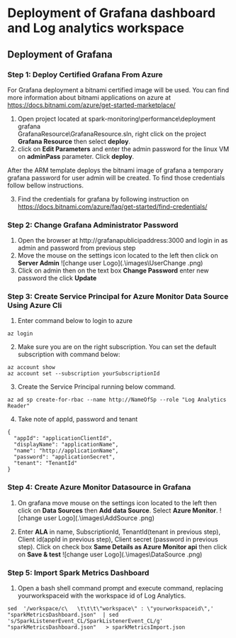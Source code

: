 # Deployment of Grafana dashboard and Log analytics workspace

## Deployment of Grafana

### Step 1: Deploy Certified Grafana From Azure
For Grafana deployment a bitnami certified image will be used. You can find more information about bitnami applications on azure at https://docs.bitnami.com/azure/get-started-marketplace/


1. Open project located at spark-monitoring\performance\deployment\
grafana\
GrafanaResource\GrafanaResource.sln, right click on the project **Grafana Resource** then select **deploy**.
2. click on  **Edit Parameters** and enter the admin password for the linux VM on **adminPass** parameter. Click **deploy**.

After the ARM template deploys the bitnami image of grafana a temporary grafana password for user admin will be created. To find those credentials follow bellow instructions.

3. Find the credentials for grafana by following instruction on https://docs.bitnami.com/azure/faq/get-started/find-credentials/

### Step 2: Change Grafana Administrator Password
1. Open the browser at http://grafanapublicipaddress:3000 and login in as admin and password from previous step
2. Move the mouse on the settings icon located to the left then click on **Server Admin**
![change user Logo](.\images\UserChange
  .png)
3. Click on admin then on the text box **Change Password** enter new password the click **Update**

### Step 3: Create Service Principal for Azure Monitor Data Source Using Azure Cli

1. Enter command below to login to azure

```
az login
 ```
2. Make sure you are on the right subscription. You can set the default subscription with command below:
```
az account show
az account set --subscription yourSubscriptionId
```
3. Create the Service Principal running below command.


```
az ad sp create-for-rbac --name http://NameOfSp --role "Log Analytics Reader"
```
4. Take note of appId, password and tenant

```
{
  "appId": "applicationClientId",
  "displayName": "applicationName",
  "name": "http://applicationName",
  "password": "applicationSecret",
  "tenant": "TenantId"
}
```

### Step 4: Create Azure Monitor Datasource in Grafana


1. On grafana move mouse on the settings icon located to the left then click on **Data Sources** then **Add data Source**. Select **Azure Monitor**.
![change user Logo](.\images\AddSource
  .png)

2. Enter **ALA** in name, SubscriptionId, TenantId(tenant in previous step), Client id(appId in previous step), Client secret (password in previous step). Click on check box **Same Details as Azure Monitor api** then click on **Save & test**
![change user Logo](.\images\DataSource
  .png)

### Step 5: Import Spark Metrics Dashboard

1. Open a bash shell command prompt and execute command, replacing yourworkspaceid with the workspace id of Log Analytics.


```
sed  '/workspace/c\   \t\t\t\"workspace\" : \"yourworkspaceid\",' "sparkMetricsDashboard.json"  | sed  's/SparkListenerEvent_CL/SparkListenerEvent_CL/g' "sparkMetricsDashboard.json"   > sparkMetricsImport.json

```
